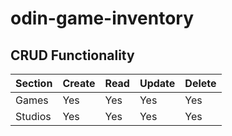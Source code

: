 # odin-game-inventory
 
## CRUD Functionality
| Section | Create | Read| Update | Delete |
| ------- | ------ | --- | ------ | ------ |
| Games | Yes | Yes | Yes | Yes |
| Studios | Yes | Yes | Yes | Yes |